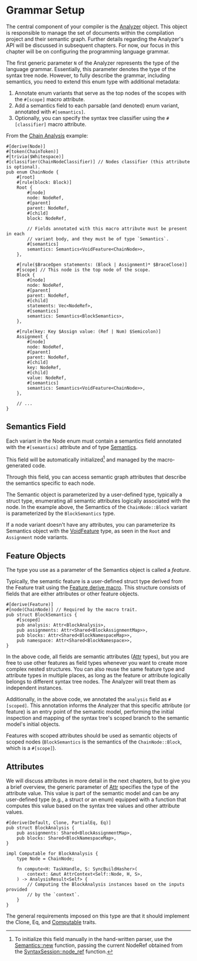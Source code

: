 <!------------------------------------------------------------------------------
  This file is a part of the "Lady Deirdre" work,
  a compiler front-end foundation technology.

  This work is proprietary software with source-available code.

  To copy, use, distribute, and contribute to this work, you must agree to
  the terms of the General License Agreement:

  https://github.com/Eliah-Lakhin/lady-deirdre/blob/master/EULA.md.

  The agreement grants you a Commercial-Limited License that gives you
  the right to use my work in non-commercial and limited commercial products
  with a total gross revenue cap. To remove this commercial limit for one of
  your products, you must acquire an Unrestricted Commercial License.

  If you contribute to the source code, documentation, or related materials
  of this work, you must assign these changes to me. Contributions are
  governed by the "Derivative Work" section of the General License
  Agreement.

  Copying the work in parts is strictly forbidden, except as permitted under
  the terms of the General License Agreement.

  If you do not or cannot agree to the terms of this Agreement,
  do not use this work.

  This work is provided "as is" without any warranties, express or implied,
  except to the extent that such disclaimers are held to be legally invalid.

  Copyright (c) 2024 Ilya Lakhin (Илья Александрович Лахин).
  All rights reserved.
------------------------------------------------------------------------------->

# Grammar Setup

The central component of your compiler is
the [Analyzer](https://docs.rs/lady-deirdre/2.0.0/lady_deirdre/analysis/struct.Analyzer.html)
object. This object is responsible to manage the set of documents within the
compilation project and their semantic graph. Further details regarding the
Analyzer's API will be discussed in subsequent chapters. For now, our focus in
this chapter will be on configuring the programming language grammar.

The first generic parameter `N` of the Analyzer represents the type of the
language grammar. Essentially, this parameter denotes the type of the syntax
tree node. However, to fully describe the grammar, including semantics, you need
to extend this enum type with additional metadata:

1. Annotate enum variants that serve as the top nodes of the scopes with
   the `#[scope]` macro attribute.
2. Add a semantics field to each parsable (and denoted) enum variant, annotated
   with `#[semantics]`.
3. Optionally, you can specify the syntax tree classifier using
   the `#[classifier]` macro attribute.

From
the [Chain Analysis](https://github.com/Eliah-Lakhin/lady-deirdre/tree/1f4ecdac2a1d8c73e6d94909fb0c7fcd04d31fc0/work/crates/examples/src/chain_analysis)
example:

```rust,noplayground
#[derive(Node)]
#[token(ChainToken)]
#[trivia($Whitespace)]
#[classifier(ChainNodeClassifier)] // Nodes classifier (this attribute is optional).
pub enum ChainNode {
    #[root]
    #[rule(block: Block)]
    Root {
        #[node]
        node: NodeRef,
        #[parent]
        parent: NodeRef,
        #[child]
        block: NodeRef,
        
        // Fields annotated with this macro attribute must be present in each
        // variant body, and they must be of type `Semantics`.
        #[semantics] 
        semantics: Semantics<VoidFeature<ChainNode>>,
    },

    #[rule($BraceOpen statements: (Block | Assignment)* $BraceClose)]
    #[scope] // This node is the top node of the scope.
    Block {
        #[node]
        node: NodeRef,
        #[parent]
        parent: NodeRef,
        #[child]
        statements: Vec<NodeRef>,
        #[semantics]
        semantics: Semantics<BlockSemantics>,
    },

    #[rule(key: Key $Assign value: (Ref | Num) $Semicolon)]
    Assignment {
        #[node]
        node: NodeRef,
        #[parent]
        parent: NodeRef,
        #[child]
        key: NodeRef,
        #[child]
        value: NodeRef,
        #[semantics]
        semantics: Semantics<VoidFeature<ChainNode>>,
    },
    
    // ...
}
```

## Semantics Field

Each variant in the Node enum must contain a semantics field annotated with
the `#[semantics]` attribute and of
type [Semantics](https://docs.rs/lady-deirdre/2.0.0/lady_deirdre/analysis/struct.Semantics.html).

This field will be automatically initialized[^handwritten] and managed by the
macro-generated code.

Through this field, you can access semantic graph attributes that describe the
semantics specific to each node.

The Semantic object is parameterized by a user-defined type, typically a struct
type, enumerating all semantic attributes logically associated with the node. In
the example above, the Semantics of the `ChainNode::Block` variant is
parameterized by the `BlockSemantics` type.

If a node variant doesn't have any attributes, you can parameterize its
Semantics object with
the [VoidFeature](https://docs.rs/lady-deirdre/2.0.0/lady_deirdre/analysis/struct.VoidFeature.html)
type, as seen in the `Root` and `Assignment` node variants.

[^handwritten]: To initialize this field manually in the hand-written parser,
use
the [Semantics::new](https://docs.rs/lady-deirdre/2.0.0/lady_deirdre/analysis/struct.Semantics.html#method.new)
function, passing the current NodeRef obtained from
the [SyntaxSession::node_ref](https://docs.rs/lady-deirdre/2.0.0/lady_deirdre/syntax/trait.SyntaxSession.html#tymethod.node_ref)
function.

## Feature Objects

The type you use as a parameter of the Semantics object is called a *feature*.

Typically, the semantic feature is a user-defined struct type derived from the
Feature trait using
the [Feature derive macro](https://docs.rs/lady-deirdre/2.0.0/lady_deirdre/analysis/derive.Feature.html).
This structure consists of fields that are either attributes or other feature
objects.

```rust,noplayground
#[derive(Feature)]
#[node(ChainNode)] // Required by the macro trait.
pub struct BlockSemantics {
    #[scoped]
    pub analysis: Attr<BlockAnalysis>,
    pub assignments: Attr<Shared<BlockAssignmentMap>>,
    pub blocks: Attr<Shared<BlockNamespaceMap>>,
    pub namespace: Attr<Shared<BlockNamespace>>,
}
```

In the above code, all fields are semantic
attributes ([Attr](https://docs.rs/lady-deirdre/2.0.0/lady_deirdre/analysis/struct.Attr.html)
types), but you are free to use other features as field types whenever you want
to create more complex nested structures. You can also reuse the same feature
type and attribute types in multiple places, as long as the feature or attribute
logically belongs to different syntax tree nodes. The Analyzer will treat them
as independent instances.

Additionally, in the above code, we annotated the `analysis` field
as `#[scoped]`. This annotation informs the Analyzer that this specific
attribute (or feature) is an entry point of the semantic model, performing the
initial inspection and mapping of the syntax tree's scoped branch to the
semantic model's initial objects.

Features with scoped attributes should be used as semantic objects of scoped
nodes (`BlockSemantics` is the semantics of the `ChainNode::Block`, which is
a `#[scope]`).

## Attributes

We will discuss attributes in more detail in the next chapters, but to give you
a brief overview, the generic parameter
of [Attr](https://docs.rs/lady-deirdre/2.0.0/lady_deirdre/analysis/struct.Attr.html)
specifies the type of the attribute value. This value is part of the semantic
model and can be any user-defined type (e.g., a struct or an enum) equipped with
a function that computes this value based on the syntax tree values and other
attribute values.

```rust,noplayground
#[derive(Default, Clone, PartialEq, Eq)]
pub struct BlockAnalysis {
    pub assignments: Shared<BlockAssignmentMap>,
    pub blocks: Shared<BlockNamespaceMap>,
}

impl Computable for BlockAnalysis {
    type Node = ChainNode;

    fn compute<H: TaskHandle, S: SyncBuildHasher>(
        context: &mut AttrContext<Self::Node, H, S>,
    ) -> AnalysisResult<Self> {
        // Computing the BlockAnalysis instances based on the inputs provided
        // by the `context`.
    }
}
```

The general requirements imposed on this type are that it should implement the
Clone, Eq,
and [Computable](https://docs.rs/lady-deirdre/2.0.0/lady_deirdre/analysis/trait.Computable.html)
traits.
